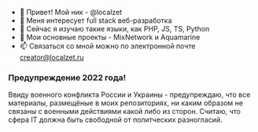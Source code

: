 - 👋 Привет! Мой ник - @localzet
- 👀 Меня интересует full stack веб-разработка
- 🌱 Сейчас я изучаю такие языки, как PHP, JS, TS, Python
- 💞️ Мои основные проекты - MixNetwork и Aquamarine
- 📫 Связаться со мной можно по электронной почте creator@localzet.ru


### Предупреждение 2022 года!
Ввиду военного конфликта России и Украины - предупреждаю, что все материалы, размещёные в моих репозиториях, ни каким образом не связаны с военными действиями какой либо из сторон. Считаю, что сфера IT должна быть свободной от политческих разногласий.
